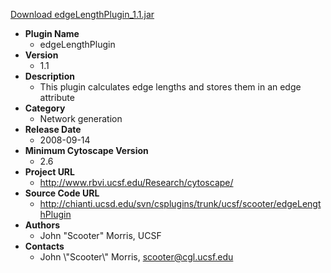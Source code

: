<a href="edgeLengthPlugin_1.1.jar">Download edgeLengthPlugin_1.1.jar</a>

* __Plugin Name__
  * edgeLengthPlugin
* __Version__
  * 1.1
* __Description__
  * This plugin calculates edge lengths and stores them in an edge attribute
* __Category__
  * Network generation
* __Release Date__
  * 2008-09-14
* __Minimum Cytoscape Version__
  * 2.6
* __Project URL__
  * http://www.rbvi.ucsf.edu/Research/cytoscape/
* __Source Code URL__
  * http://chianti.ucsd.edu/svn/csplugins/trunk/ucsf/scooter/edgeLengthPlugin
* __Authors__
  * John \"Scooter\" Morris, UCSF
* __Contacts__
  * John \\\"Scooter\\\" Morris, scooter@cgl.ucsf.edu
